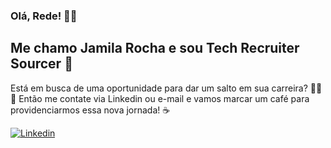 ### Olá, Rede! 🐦‍🔥

## Me chamo Jamila Rocha e sou Tech Recruiter Sourcer 👋

Está em busca de uma oportunidade para dar um salto em sua carreira? 🚀🚀🚀
Então me contate via Linkedin ou e-mail e vamos marcar um café para providenciarmos essa nova jornada! ☕

[![Linkedin](https://img.shields.io/badge/LinkedIn-0077B5?style=for-the-badge&logo=linkedin&logoColor=white
)](https://www.linkedin.com/in/jamila-rocha/)
<!--
**jamila-rocha/jamila-rocha** is a ✨ _special_ ✨ repository because its `README.md` (this file) appears on your GitHub profile.

Here are some ideas to get you started:

- 🔭 I’m currently working on ...
- 🌱 I’m currently learning ...
- 👯 I’m looking to collaborate on ...
- 🤔 I’m looking for help with ...
- 💬 Ask me about ...
- 📫 How to reach me: ...
- 😄 Pronouns: ...
- ⚡ Fun fact: ...
-->
